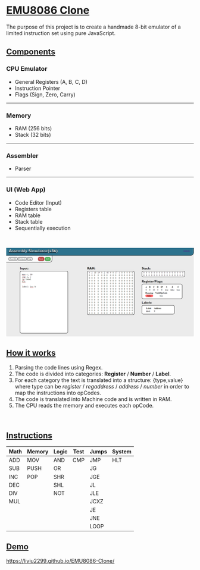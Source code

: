 # <u>**EMU8086** Clone</u>


The purpose of this project is to create a handmade 8-bit emulator of a limited instruction set using pure JavaScript.

## **<u>Components</u>**

### CPU Emulator
- General Registers (A, B, C, D)
- Instruction Pointer
- Flags (Sign, Zero, Carry)
---
### Memory
- RAM (256 bits)
- Stack (32 bits)
---
### Assembler
- Parser
---
### UI (Web App)
- Code Editor (Input)
- Registers table 
- RAM table
- Stack table
- Sequentially execution

<br>
<!-- <img src="/assets/images/sample.png" alt="sample"> -->

![sample1](assets/images/sample.png)
<br>

## **<u>How it works</u>**

1) Parsing the code lines using Regex.
2) The code is divided into categories: **Register** / **Number** / **Label**.
3) For each category the text is translated into a structure: {type,value} where type can be *register* / *regaddress* / *address* / *number* in order to map the instructions into opCodes.
4) The code is translated into Machine code and is written in RAM.
5) The CPU reads the memory and executes each opCode.

<br>

## **<u>Instructions</u>**

|Math|Memory|Logic|Test|Jumps|System|
|----|------|-----|----|-----|------|
|ADD |MOV   |AND  |CMP |JMP  |HLT   |
|SUB |PUSH  |OR   |    |JG   |      |
|INC |POP   |SHR  |    |JGE  |      |
|DEC |      |SHL  |    |JL   |      |
|DIV |      |NOT  |    |JLE  |      |
|MUL |      |     |    |JCXZ |      |
|    |      |     |    |JE   |      |
|    |      |     |    |JNE  |      |
|    |      |     |    |LOOP |      |


## **<u>Demo</u>**
https://liviu2299.github.io/EMU8086-Clone/

